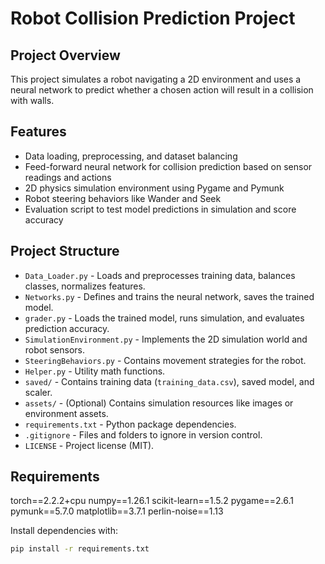 # Robot Collision Prediction Project

## Project Overview

This project simulates a robot navigating a 2D environment and uses a neural network to predict whether a chosen action will result in a collision with walls.

## Features

- Data loading, preprocessing, and dataset balancing
- Feed-forward neural network for collision prediction based on sensor readings and actions
- 2D physics simulation environment using Pygame and Pymunk
- Robot steering behaviors like Wander and Seek
- Evaluation script to test model predictions in simulation and score accuracy

## Project Structure

- `Data_Loader.py` - Loads and preprocesses training data, balances classes, normalizes features.
- `Networks.py` - Defines and trains the neural network, saves the trained model.
- `grader.py` - Loads the trained model, runs simulation, and evaluates prediction accuracy.
- `SimulationEnvironment.py` - Implements the 2D simulation world and robot sensors.
- `SteeringBehaviors.py` - Contains movement strategies for the robot.
- `Helper.py` - Utility math functions.
- `saved/` - Contains training data (`training_data.csv`), saved model, and scaler.
- `assets/` - (Optional) Contains simulation resources like images or environment assets.
- `requirements.txt` - Python package dependencies.
- `.gitignore` - Files and folders to ignore in version control.
- `LICENSE` - Project license (MIT).

## Requirements

torch==2.2.2+cpu
numpy==1.26.1
scikit-learn==1.5.2
pygame==2.6.1
pymunk==5.7.0
matplotlib==3.7.1
perlin-noise==1.13

Install dependencies with:

```bash
pip install -r requirements.txt
